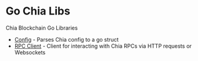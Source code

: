 # Go Chia Libs

Chia Blockchain Go Libraries

* [Config](pkg/config/) - Parses Chia config to a go struct
* [RPC Client](pkg/rpc/) - Client for interacting with Chia RPCs via HTTP requests or Websockets
